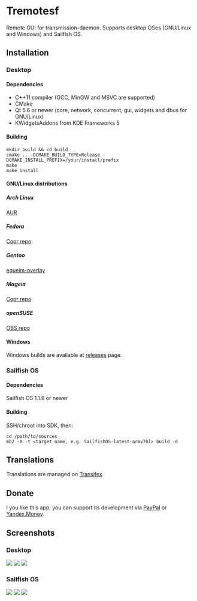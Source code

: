 # Tremotesf
Remote GUI for transmission-daemon. Supports desktop OSes (GNU/Linux and Windows) and Sailfish OS.

## Installation
### Desktop
#### Dependencies
- C++11 compiler (GCC, MinGW and MSVC are supported)
- CMake
- Qt 5.6 or newer (core, network, concurrent, gui, widgets and dbus for GNU/Linux)
- KWidgetsAddons from KDE Frameworks 5

#### Building
```
mkdir build && cd build
cmake .. -DCMAKE_BUILD_TYPE=Release -DCMAKE_INSTALL_PREFIX=/your/install/prefix
make
make install
```

#### GNU/Linux distributions
##### Arch Linux
[AUR](https://aur.archlinux.org/packages/tremotesf)

##### Fedora
[Copr repo](https://copr.fedorainfracloud.org/coprs/equeim/tremotesf)

##### Gentoo
[equeim-overlay](https://github.com/equeim/equeim-overlay)

##### Mageia
[Copr repo](https://copr.fedorainfracloud.org/coprs/equeim/tremotesf)

##### openSUSE
[OBS repo](https://build.opensuse.org/project/show/home:equeim:tremotesf)

#### Windows
Windows builds are available at [releases](https://github.com/equeim/tremotesf2/releases) page.

### Sailfish OS
#### Dependencies
Sailfish OS 1.1.9 or newer
#### Building
SSH/chroot into SDK, then:
```
cd /path/to/sources
mb2 -X -t <target name, e.g. SailfishOS-latest-armv7hl> build -d
```

## Translations
Translations are managed on [Transifex](https://www.transifex.com/equeim/tremotesf).

## Donate
I you like this app, you can support its development via [PayPal](https://www.paypal.com/cgi-bin/webscr?cmd=_donations&business=DDQTRHTY5YV2G&item_name=Support%20Tremotesf%20development&no_note=1&item_number=3&no_shipping=1&currency_code=EUR) or [Yandex.Money](https://yasobe.ru/na/tremotesf).

## Screenshots
### Desktop
![](http://i.imgur.com/b1qqVZ1.png)
![](http://i.imgur.com/dhopqqf.png)
![](http://i.imgur.com/FGEjDvC.png)
### Sailfish OS
![](http://i.imgur.com/pNVIpCm.png)
![](http://i.imgur.com/RCqDejT.png)
![](http://i.imgur.com/K3vs1sq.png)
